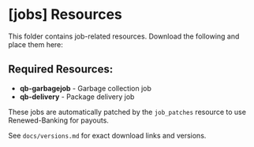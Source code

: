 # [jobs] Resources

This folder contains job-related resources. Download the following and place them here:

## Required Resources:
- **qb-garbagejob** - Garbage collection job
- **qb-delivery** - Package delivery job

These jobs are automatically patched by the `job_patches` resource to use Renewed-Banking for payouts.

See `docs/versions.md` for exact download links and versions.






